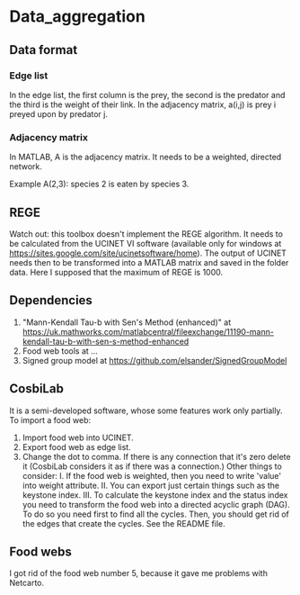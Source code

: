 # Data_aggregation

## Data format

### Edge list
In the edge list, the first column is the prey, the second is the predator and the third is the weight of their link. In the adjacency matrix, a(i,j) is prey i preyed upon by predator j. 

### Adjacency matrix
In MATLAB, A is the adjacency matrix. It needs to be a weighted, directed network.

Example
  A(2,3): species 2 is eaten by species 3.

## REGE
Watch out: this toolbox doesn't implement the REGE algorithm. It needs to be calculated from the UCINET VI software (available only for windows at https://sites.google.com/site/ucinetsoftware/home). The output of UCINET needs then to be transformed into a MATLAB matrix and saved in the folder data. Here I supposed that the maximum of REGE is 1000.

## Dependencies
1. "Mann-Kendall Tau-b with Sen's Method (enhanced)" at https://uk.mathworks.com/matlabcentral/fileexchange/11190-mann-kendall-tau-b-with-sen-s-method-enhanced
2. Food web tools at ...
3. Signed group model at https://github.com/elsander/SignedGroupModel

## CosbiLab
It is a semi-developed software, whose some features work only partially. To import a food web:
1. Import food web into UCINET.
2. Export food web as edge list.
3. Change the dot to comma. If there is any connection that it's zero delete it (CosbiLab considers it as if there was a connection.)
Other things to consider:
I. If the food web is weighted, then you need to write 'value' into weight attribute.
II. You can export just certain things such as the keystone index.
III. To calculate the keystone index and the status index you need to transform the food web into a directed acyclic graph (DAG). To do so you need first to find all the cycles. Then, you should get rid of the edges that create the cycles. See the README file. 

## Food webs
I got rid of the food web number 5, because it gave me problems with Netcarto. 
